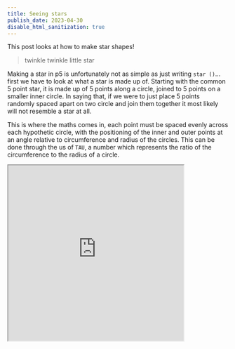 ```yaml
---
title: Seeing stars 
publish_date: 2023-04-30
disable_html_sanitization: true
---
```

This post looks at how to make star shapes!

> twinkle twinkle little star  

Making a star in p5 is unfortunately not as simple as just writing `star ()`... first we have to look at what a star is made up of.  Starting with the common 5 point star, it is made up of 5 points along a circle, joined to 5 points on a smaller inner circle.  In saying that, if we were to just place 5 points randomly spaced apart on two circle and join them together it most likely will not resemble a star at all.

This is where the maths comes in, each point must be spaced evenly across each hypothetic circle, with the positioning of the inner and outer points at an angle relative to circumference and radius of the circles.  This can be done through the us of `TAU`, a number which represents the ratio of the circumference to the radius of a circle.

<iframe width = "400" height = "400" src="https://editor.p5js.org/kirstinmeows/full/SytXscgY7"></iframe>